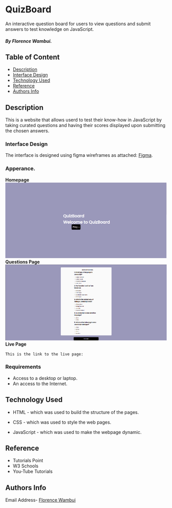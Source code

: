 # QuizBoard
An interactive question board for users to view questions and submit answers to test knowledge on JavaScript.
##### By Florence Wambui.

## Table of Content

+ [Description](#description)
+ [Interface Design](#Interface-design)
+ [Technology Used](#technology-used)
+ [Reference](#reference)
+ [Authors Info](#author-Info)

## Description
<p>This is  a website that  allows userd to test their know-how in JavaScript by taking curated questions and having their scores displayed upon submitting the chosen answers.</p>

### Interface Design
The interface is designed using figma wireframes as attached: [Figma](https://www.figma.com/file/YXZkPUEYXa3no1n9VYNUK1/QuizBoard-Site?node-id=0%3A1).

### Apperance.
**Homepage**
![This is QuizBoard's Homepage](pictures/homepage.png)
**Questions Page**
![This is QuizBoard's Questions Section](pictures/questionspage.png)
**Live Page**
```
This is the link to the live page:
```

### Requirements

* Access to a desktop or laptop.
* An access to the Internet.

## Technology Used
* HTML - which was used to build the structure of the pages.

* CSS - which was used to style the web pages.

* JavaScript - which was used to make the webpage dynamic.

## Reference
* Tutorials Point
* W3 Schools
* You-Tube Tutorials

## Authors Info

Email Address- [Florence Wambui](gflorencewambui@gmail.com)

